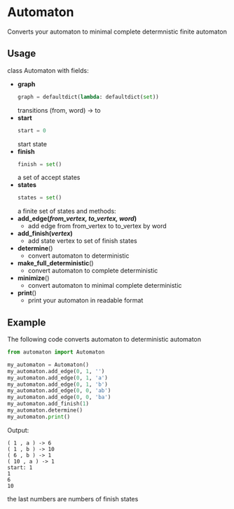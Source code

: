 # Automaton

Converts your automaton to minimal complete determnistic finite automaton

## Usage

class Automaton
with fields:
* **graph**
  ```python
  graph = defaultdict(lambda: defaultdict(set))   
  ```
  transitions (from, word) -> to
* **start**
  ```python
  start = 0
  ```
  start state
* **finish**
  ```python
  finish = set()
  ```
  a set of accept states
* **states**
  ```python
  states = set()
  ```
  a finite set of states
and methods:
* **add_edge(*from_vertex, to_vertex, word*)**
  * add edge from from_vertex to to_vertex by word
* **add_finish(*vertex*)**
  * add state vertex to set of finish states
* **determine**()
  * convert automaton to deterministic
* **make_full_deterministic**()
  * convert automaton to complete deterministic
* **minimize**()
  * convert automaton to minimal complete deterministic
* **print**()
  * print your automaton in readable format

## Example


The following code converts automaton to deterministic automaton
```python
from automaton import Automaton

my_automaton = Automaton()
my_automaton.add_edge(0, 1, '')
my_automaton.add_edge(0, 1, 'a')
my_automaton.add_edge(0, 1, 'b')
my_automaton.add_edge(0, 0, 'ab')
my_automaton.add_edge(0, 0, 'ba')
my_automaton.add_finish(1)
my_automaton.determine()
my_automaton.print()
```

Output:
```
( 1 , a ) -> 6
( 1 , b ) -> 10
( 6 , b ) -> 1
( 10 , a ) -> 1
start: 1
1
6
10
```
the last numbers are numbers of finish states

